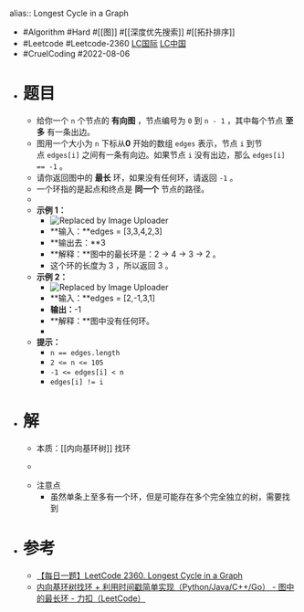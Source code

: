 alias:: Longest Cycle in a Graph

- #Algorithm #Hard #[[图]] #[[深度优先搜索]] #[[拓扑排序]]
- #Leetcode #Leetcode-2360 [LC国际](https://leetcode.com/problems/longest-cycle-in-a-graph/) [LC中国](https://leetcode.cn/problems/longest-cycle-in-a-graph/)
- #CruelCoding #2022-08-06
- # 题目
	- 给你一个 `n` 个节点的 **有向图** ，节点编号为 `0` 到 `n - 1` ，其中每个节点 **至多** 有一条出边。
	- 图用一个大小为 `n` 下标从**0** 开始的数组 `edges` 表示，节点 `i` 到节点 `edges[i]` 之间有一条有向边。如果节点 `i` 没有出边，那么 `edges[i] == -1` 。
	- 请你返回图中的 **最长** 环，如果没有任何环，请返回 `-1` 。
	- 一个环指的是起点和终点是 **同一个** 节点的路径。
	-
	- **示例 1：**
		- ![Replaced by Image Uploader](https://vip2.loli.io/2022/08/09/xOXFibgZ5WwDIjk.png)
		- **输入：**edges = [3,3,4,2,3]
		- **输出去：**3
		- **解释：**图中的最长环是：2 -> 4 -> 3 -> 2 。
		- 这个环的长度为 3 ，所以返回 3 。
	- **示例 2：**
		- ![Replaced by Image Uploader](https://vip2.loli.io/2022/08/09/8edwLTMVRDZtgW5.png)
		- **输入：**edges = [2,-1,3,1]
		- **输出：**-1
		- **解释：**图中没有任何环。
		-
	- **提示：**
		- `n == edges.length`
		- `2 <= n <= 105`
		- `-1 <= edges[i] < n`
		- `edges[i] != i`
- # 解
	- 本质：[[内向基环树]] 找环
	- ```go
	  ```
	- 注意点
		- 虽然单条上至多有一个环，但是可能存在多个完全独立的树，需要找到
- # 参考
	- [【每日一题】LeetCode 2360. Longest Cycle in a Graph](https://www.youtube.com/watch?v=_eeiFV137pw&feature=youtu.be)
	- [内向基环树找环 + 利用时间戳简单实现（Python/Java/C++/Go） - 图中的最长环 - 力扣（LeetCode）](https://leetcode.cn/problems/longest-cycle-in-a-graph/solution/nei-xiang-ji-huan-shu-zhao-huan-li-yong-pmqmr/)
